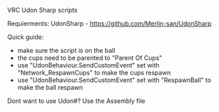 VRC Udon Sharp scripts

Requierments:
UdonSharp - https://github.com/Merlin-san/UdonSharp

Quick guide:
- make sure the script is on the ball
- the cups need to be parented to "Parent Of Cups"
- use "UdonBehaviour.SendCustomEvent" set with "Network_RespawnCups" to make the cups respawn
- use "UdonBehaviour.SendCustomEvent" set with "RespawnBall" to make the ball respawn


Dont want to use Udon#? Use the Assembly file
